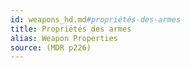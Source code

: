 ```yaml
---
id: weapons_hd.md#propriétés-des-armes
title: Propriétés des armes
alias: Weapon Properties
source: (MDR p226)
---
```


